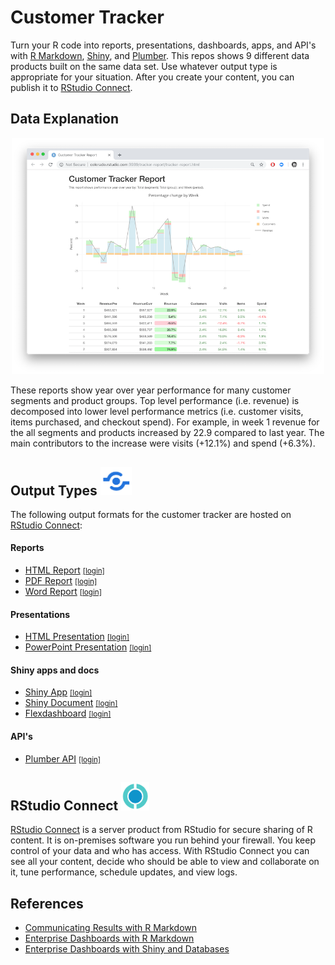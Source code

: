 # Customer Tracker

Turn your R code into reports, presentations, dashboards, apps, and API's with [R Markdown](https://rmarkdown.rstudio.com/), [Shiny](http://shiny.rstudio.com/), and [Plumber](https://www.rplumber.io/). This repos shows 9 different data products built on the same data set. Use whatever output type is appropriate for your situation. After you create your content, you can publish it to [RStudio Connect](https://www.rstudio.com/products/connect/).

## Data Explanation

<center><a href="http://colorado.rstudio.com:3939/Tracker/README.html"><img src="img/tracker.png" width="500"/></a></center>

These reports show year over year performance for many customer segments and product groups. Top level performance (i.e. revenue) is decomposed into lower level performance metrics (i.e. customer visits, items purchased, and checkout spend). For example, in week 1 revenue for the all segments and products increased by 22.9 compared to last year. The main contributors to the increase were visits (+12.1%) and spend (+6.3%).

## Output Types <img src="img/publish.png" width="50"/>

The following output formats for the customer tracker are hosted on [RStudio Connect](https://www.rstudio.com/products/connect/):

#### Reports

* [HTML Report](http://colorado.rstudio.com/rsc/tracker-report/tracker-report.html) <small>[[login]](http://colorado.rstudio.com:3939/connect/#/apps/1609/access)</small>
* [PDF Report](http://colorado.rstudio.com:3939/content/1644/tracker-pdf.pdf) <small>[[login]](http://colorado.rstudio.com:3939/connect/#/apps/1644/access) </small>
* [Word Report](http://colorado.rstudio.com:3939/content/1643/) <small>[[login]](http://colorado.rstudio.com:3939/connect/#/apps/1643/access/1432) </small>

#### Presentations

* [HTML Presentation](http://colorado.rstudio.com:3939/content/1645/tracker-ioslides.html) <small>[[login]](http://colorado.rstudio.com:3939/connect/#/apps/1645/access/1229)</small>
* [PowerPoint Presentation](http://colorado.rstudio.com:3939/content/1646/) <small>[[login]](http://colorado.rstudio.com:3939/connect/#/apps/1646/access/1429)</small>

#### Shiny apps and docs

* [Shiny App](http://colorado.rstudio.com:3939/tracker-app/) <small>[[login]](http://colorado.rstudio.com:3939/connect/#/apps/1120)</small>
* [Shiny Document](http://colorado.rstudio.com:3939/content/1121/) <small>[[login]](http://colorado.rstudio.com:3939/connect/#/apps/1121/access)</small>
* [Flexdashboard](http://colorado.rstudio.com:3939/content/1642/) <small>[[login]](http://colorado.rstudio.com:3939/connect/#/apps/1642/access)</small>

#### API's

* [Plumber API](http://colorado.rstudio.com:3939/content/1117/) <small>[[login]](http://colorado.rstudio.com:3939/connect/#/apps/1117/access)</small>

## RStudio Connect <img src="img/rsc-logo.png" width="45"/>

[RStudio Connect](https://www.rstudio.com/products/connect/) is a server product from RStudio for secure sharing of R content. It is on-premises software you run behind your firewall. You keep control of your data and who has access. With RStudio Connect you can see all your content, decide who should be able to view and collaborate on it, tune performance, schedule updates, and view logs.

## References 

* [Communicating Results with R Markdown](https://rviews.rstudio.com/2018/11/01/r-markdown-a-better-approach/)
* [Enterprise Dashboards with R Markdown](https://rviews.rstudio.com/2018/05/16/replacing-excel-reports-with-r-markdown-and-shiny/)
* [Enterprise Dashboards with Shiny and Databases](https://rviews.rstudio.com/2017/09/20/dashboards-with-r-and-databases/)

